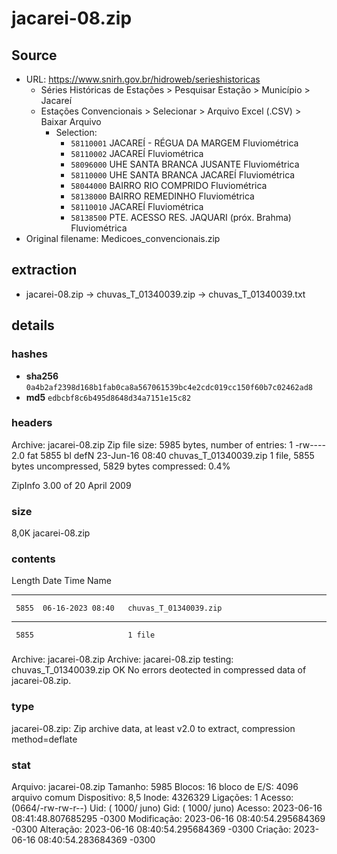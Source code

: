 # jacarei-08.zip

## Source

- URL: https://www.snirh.gov.br/hidroweb/serieshistoricas
  - Séries Históricas de Estações > Pesquisar Estação > Município > Jacareí
  - Estações Convencionais > Selecionar > Arquivo Excel (.CSV) > Baixar Arquivo
    - Selection: 
      - `58110001` 	JACAREÍ - RÉGUA DA MARGEM	                  Fluviométrica
      - `58110002` 	JACAREÍ	                                    Fluviométrica
      - `58096000` 	UHE SANTA BRANCA JUSANTE	                  Fluviométrica
      - `58110000` 	UHE SANTA BRANCA JACAREÍ                  	Fluviométrica
      - `58044000` 	BAIRRO RIO COMPRIDO 	                      Fluviométrica
      - `58138000` 	BAIRRO REMEDINHO 	                          Fluviométrica
      - `58110010` 	JACAREÍ	                                    Fluviométrica
      - `58138500` 	PTE. ACESSO RES. JAQUARI (próx. Brahma)	    Fluviométrica
- Original filename: Medicoes_convencionais.zip

## extraction
- jacarei-08.zip -> chuvas_T_01340039.zip -> chuvas_T_01340039.txt

## details

### hashes
- **sha256** `0a4b2af2398d168b1fab0ca8a567061539bc4e2cdc019cc150f60b7c02462ad8`
- **md5** `edbcbf8c6b495d8648d34a7151e15c82` 

### headers
Archive:  jacarei-08.zip
Zip file size: 5985 bytes, number of entries: 1
-rw----     2.0 fat     5855 bl defN 23-Jun-16 08:40 chuvas_T_01340039.zip
1 file, 5855 bytes uncompressed, 5829 bytes compressed:  0.4%

 ZipInfo 3.00 of 20 April 2009

### size
8,0K	jacarei-08.zip

### contents
  Length      Date    Time    Name
---------  ---------- -----   ----
     5855  06-16-2023 08:40   chuvas_T_01340039.zip
---------                     -------
     5855                     1 file

### 
Archive:  jacarei-08.zip
Archive:  jacarei-08.zip
    testing: chuvas_T_01340039.zip    OK
No errors deotected in compressed data of jacarei-08.zip.

### type
jacarei-08.zip: Zip archive data, at least v2.0 to extract, compression method=deflate

### stat
  Arquivo: jacarei-08.zip
    Tamanho: 5985      	Blocos: 16         bloco de E/S: 4096   arquivo comum
Dispositivo: 8,5	Inode: 4326329     Ligações: 1
Acesso: (0664/-rw-rw-r--)  Uid: ( 1000/    juno)   Gid: ( 1000/    juno)
Acesso: 2023-06-16 08:41:48.807685295 -0300
Modificação: 2023-06-16 08:40:54.295684369 -0300
  Alteração: 2023-06-16 08:40:54.295684369 -0300
    Criação: 2023-06-16 08:40:54.283684369 -0300
